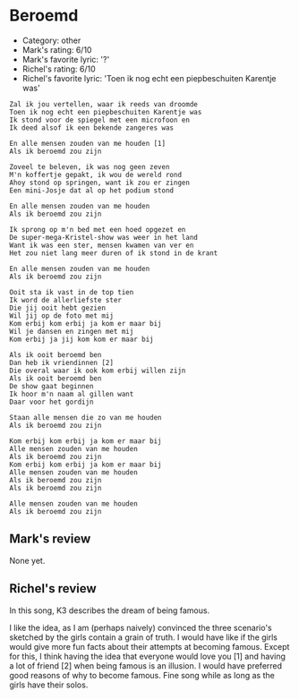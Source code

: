 # Beroemd

 * Category: other
 * Mark's rating: 6/10
 * Mark's favorite lyric: '?'
 * Richel's rating: 6/10
 * Richel's favorite lyric: 'Toen ik nog echt een piepbeschuiten Karentje was'

```
Zal ik jou vertellen, waar ik reeds van droomde
Toen ik nog echt een piepbeschuiten Karentje was
Ik stond voor de spiegel met een microfoon en
Ik deed alsof ik een bekende zangeres was

En alle mensen zouden van me houden [1]
Als ik beroemd zou zijn

Zoveel te beleven, ik was nog geen zeven
M'n koffertje gepakt, ik wou de wereld rond
Ahoy stond op springen, want ik zou er zingen
Een mini-Josje dat al op het podium stond

En alle mensen zouden van me houden
Als ik beroemd zou zijn

Ik sprong op m'n bed met een hoed opgezet en
De super-mega-Kristel-show was weer in het land
Want ik was een ster, mensen kwamen van ver en
Het zou niet lang meer duren of ik stond in de krant

En alle mensen zouden van me houden
Als ik beroemd zou zijn

Ooit sta ik vast in de top tien
Ik word de allerliefste ster
Die jij ooit hebt gezien
Wil jij op de foto met mij
Kom erbij kom erbij ja kom er maar bij
Wil je dansen en zingen met mij
Kom erbij ja jij kom kom er maar bij

Als ik ooit beroemd ben
Dan heb ik vriendinnen [2]
Die overal waar ik ook kom erbij willen zijn
Als ik ooit beroemd ben
De show gaat beginnen
Ik hoor m'n naam al gillen want
Daar voor het gordijn

Staan alle mensen die zo van me houden
Als ik beroemd zou zijn

Kom erbij kom erbij ja kom er maar bij
Alle mensen zouden van me houden
Als ik beroemd zou zijn
Kom erbij kom erbij ja kom er maar bij
Alle mensen zouden van me houden
Als ik beroemd zou zijn
Als ik beroemd zou zijn

Alle mensen zouden van me houden
Als ik beroemd zou zijn
```

## Mark's review

None yet.

## Richel's review

In this song, K3 describes the dream of being famous.

I like the idea, as I am (perhaps naively) convinced the three scenario's sketched by the girls contain a grain of truth.
I would have like if the girls would give more fun facts about their attempts at becoming famous. 
Except for this, I think having the idea that everyone would love you [1] and having a lot of friend [2] when
being famous is an illusion. I would have preferred good reasons of why to become famous. Fine song while 
as long as the girls have their solos.
